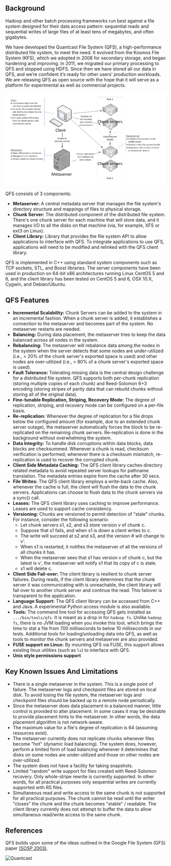 Background
----------
Hadoop and other batch processing frameworks run best against a file system
designed for their data access pattern: sequential reads and sequential writes
of large files of at least tens of megabytes, and often gigabytes.

We have developed the Quantcast File System (QFS), a high-performance
distributed file system, to meet the need. It evolved from the Kosmos File
System (KFS), which we adopted in 2008 for secondary storage, and began
hardening and improving.  In 2011, we migrated our primary processing to QFS and
stopped using HDFS. Since then we have stored all our data in QFS, and we’re
confident it’s ready for other users’ production workloads.  We are releasing
QFS as open source with the hope that it will serve as a platform for
experimental as well as commercial projects.

![QFS Architecture](images/Architecture/qfs_architecture.png)

QFS consists of 3 components:
- **Metaserver:** A central metadata server that manages the file system's
  directory structure and mappings of files to physical storage.
- **Chunk Server:** The distributed component of the distributed file system.
  There's one chunk server for each machine that will store data, and it manages
  I/O to all the disks on that machine (via, for example, XFS or ext3 on Linux).
- **Client Library:** Library that provides the file system API to allow
  applications to interface with QFS. To integrate applications to use QFS,
  applications will need to be modified and relinked with the QFS client
  library.

QFS is implemented in C++ using standard system components such as TCP sockets,
STL, and Boost libraries. The server components have been used in production on
64-bit x86 architectures running Linux CentOS 5 and 6, and the client library
has been tested on CentOS 5 and 6, OSX 10.X, Cygwin, and Debian/Ubuntu.

QFS Features
------------
- **Incremental Scalability:** Chunk Servers can be added to the system in an
  incremental fashion. When a chunk server is added, it establishes a connection
  to the metaserver and becomes part of the system. No metaserver restarts are
  needed.
- **Balancing:** During data placement, the metaserver tries to keep the data
  balanced across all nodes in the system.
- **Rebalancing:** The metaserver will rebalance data among the nodes in the
  system when the server detects that some nodes are under-utilized (i.e., < 20%
  of the chunk server's exported space is used) and other nodes are
  over-utilized (i.e., > 80% of a chunk server's exported space is used).
- **Fault Tolerance:** Tolerating missing data is the central design challenge
  for a distributed file system. QFS supports both per-chunk replication
  (storing multiple copies of each chunk) and Reed-Solomon 6+3 encoding (storing
  stripes of parity data that can rebuild chunks without storing all of the
  original data).
- **Fine-tunable Replication, Striping, Recovery Mode:** The degree of
  replication, striping, and recovery mode can be configured on a per-file
  basis.
- **Re-replication:** Whenever the degree of replication for a file drops below
  the configured amount (for example, due to an extended chunk server outage),
  the metaserver automatically forces the block to be re-replicated on the
  remaining chunk servers. Re-replication is done in the background without
  overwhelming the system.
- **Data Integrity:** To handle disk corruptions within data blocks, data blocks
  are checksummed. Whenever a chunk is read, checksum verification is performed;
  whenever there is a checksum mismatch, re-replication is used to recover the
  corrupted chunk.
- **Client Side Metadata Caching:** The QFS client library caches directory
  related metadata to avoid repeated server lookups for pathname translation.
  The metadata entries expire from the cache after 30 secs.
- **File Writes:** The QFS client library employs a write-back cache. Also,
  whenever the cache is full, the client will flush the data to the chunk
  servers. Applications can choose to flush data to the chunk servers via a
  sync() call.
- **Leases:** The QFS client library uses caching to improve performance. Leases
  are used to support cache consistency.
- **Versioning:** Chunks are versioned to permit detection of "stale" chunks.
  For instance, consider the following scenario:
  - Let chunk servers s1, s2, and s3 store version v of chunk c.
  - Suppose that s1 fails, and when s1 is down a client writes to c.
  - The write will succeed at s2 and s3, and the version # will change to v'.
  - When s1 is restarted, it notifies the metaserver of all the versions of all
    chunks it has.
  - When the metaserver sees that s1 has version v of chunk c, but the latest is
    v', the metaserver will notify s1 that its copy of c is stale.
  - s1 will delete c.
- **Client Side Fail-over:** The client library is resilient to chunk server
  failures. During reads, if the client library determines that the chunk server
  it was communicating with is unreachable, the client library will fail over to
  another chunk server and continue the read.  This failover is transparent to
  the application.
- **Language Support:** The QFS client library can be accessed from C++ and
  Java. A experimental Python access module is also available.
- **Tools:** The command line tool for accessing QFS gets installed as
  `.../bin/tools/qfs`. It is meant as a drop in for `hadoop fs`.  Unlike `hadoop
  fs`, there is no JVM loading when you invoke this tool, which brings the time
  to stat a file from 700 milliseconds to below 10 milliseconds in our tests.
  Additional tools for loading/unloading data into QFS, as well as tools to
  monitor the chunk servers and metaserver are also provided.
- **FUSE support on Linux:** By mounting QFS via FUSE, this support allows
  existing linux utilities (such as `ls`) to interface with QFS.
- **Unix style permissions support**

Key Known Issues And Limitations
--------------------------------
- There is a single metaserver in the system. This is a single point of failure.
  The metaserver logs and checkpoint files are stored on local disk. To avoid
  losing the file system, the metaserver logs and checkpoint files should be
  backed up to a remote node periodically.
- Since the metaserver does data placement in a balanced manner, little control
  is provided to alter placement. In some cases it may be desirable to provide
  placement hints to the metaserver. In other words, the data placement
  algorithm is not network-aware.
- The maximum value for a file's degree of replication is 64 (assuming resources
  exist).
- The metaserver currently does not replicate chunks whenever files become "hot"
  (dynamic load balancing). The system does, however, perform a limited form of
  load balancing whenever it determines that disks on some nodes are
  under-utilized and those on other nodes are over-utilized.
- The system does not have a facility for taking snapshots.
- Limited "random" write support for files created with Reed-Solomon recovery.
  Only whole-stripe rewrite is currently supported. In other words, for all
  practical purposes only sequential writes are currently supported with RS
  files.
- Simultaneous read and write access to the same chunk is not supported for all
  practical purposes. The chunk cannot be read until the writer "closes" the
  chunk and the chunk becomes "stable" / readable. The client library currently
  does not attempt to buffer the data to allow simultaneous read/write access to
  the same chunk.

References
----------
QFS builds upon some of the ideas outlined in the Google File System (GFS) paper
[(SOSP 2003)](http://static.googleusercontent.com/external_content/untrusted_dlcp/research.google.com/en/us/archive/gfs-sosp2003.pdf).

![Quantcast](//pixel.quantserve.com/pixel/p-9fYuixa7g_Hm2.gif?labels=opensource.qfs.wiki)
